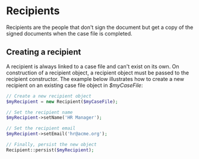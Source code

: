 # Recipients
Recipients are the people that don't sign the document but get a copy of the
signed documents when the case file is completed.

## Creating a recipient
A recipient is always linked to a case file and can't exist on its own. On
construction of a recipient object, a recipient object must be passed to the
recipient constructor. The example below illustrates how to create a new recipient
on an existing case file object in _$myCaseFile_:

```php
// Create a new recipient object
$myRecipient = new Recipient($myCaseFile);

// Set the recipient name
$myRecipient->setName('HR Manager');

// Set the recipient email
$myRecipient->setEmail('hr@acme.org');

// Finally, persist the new object
Recipient::persist($myRecipient);
```
